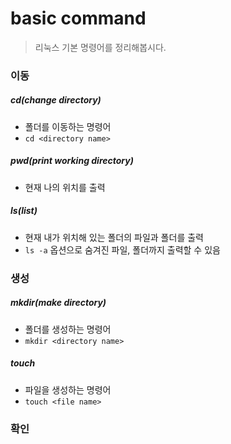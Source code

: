 # basic command

> 리눅스 기본 명령어를 정리해봅시다.





### 이동

##### cd(change directory)

- 폴더를 이동하는 명령어
- `cd <directory name>`



##### pwd(print working directory)

- 현재 나의 위치를 출력



##### ls(list)

- 현재 내가 위치해 있는 폴더의 파일과 폴더를 출력
- `ls -a`  옵션으로 숨겨진 파일, 폴더까지 출력할 수 있음



### 생성

##### mkdir(make directory)

- 폴더를 생성하는 명령어
- `mkdir <directory name>`



##### touch

- 파일을 생성하는 명령어
- `touch <file name>`





### 확인



